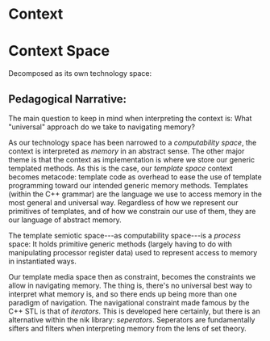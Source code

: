 Context
=======

# Context Space

Decomposed as its own technology space:

## Pedagogical Narrative:

The main question to keep in mind when interpreting the context is: What "universal" approach do we take to navigating memory?

As our technology space has been narrowed to a *computability space*, the context is interpreted as *memory* in an abstract sense.
The other major theme is that the context as implementation is where we store our generic templated methods. As this is the case,
our *template space* context becomes metacode: template code as overhead to ease the use of template programming toward our intended
generic memory methods. Templates (within the C++ grammar) are the language we use to access memory in the most general and universal way.
Regardless of how we represent our primitives of templates, and of how we constrain our use of them, they are our language of abstract
memory.

The template semiotic space---as computability space---is a *process* space: It holds primitive generic methods
(largely having to do with manipulating processor register data) used to represent access to memory in instantiated ways.

Our template media space then as constraint, becomes the constraints we allow in navigating memory. The thing is, there's no universal
best way to interpret what memory is, and so there ends up being more than one paradigm of navigation. The navigational constraint
made famous by the C++ STL is that of *iterators*. This is developed here certainly, but there is an alternative within the nik library:
*seperators*. Seperators are fundamentally sifters and filters when interpreting memory from the lens of set theory.

